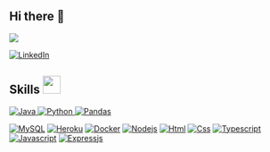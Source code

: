## Hi there 👋
<p>
  <a href="https://github.com/DenverCoder1/readme-typing-svg"><img src="https://readme-typing-svg.herokuapp.com/?&font=IBM+Plex+Sans&color=abcdef&size=20&lines=Welcome+to+my+GitHub+Profile!;I%27m+a+Full+Stack+Developer;I%27m+a+Computer+Science+engineer!" /></a>
</p>

  <a href="https://www.linkedin.com/in/tejas-joshi-0707/" target="_blank">
    <img alt="LinkedIn" src="https://img.shields.io/badge/LinkedIn-0077B5?style=for-the-badge&logo=linkedin&logoColor=white">
  </a> 
  <h2> Skills <img src = "https://media2.giphy.com/media/QssGEmpkyEOhBCb7e1/giphy.gif?cid=ecf05e47a0n3gi1bfqntqmob8g9aid1oyj2wr3ds3mg700bl&rid=giphy.gif" width = 32px> </h2>
<a href="https://www.java.com" target="_blank"> 
    <img alt="Java" src="https://img.shields.io/badge/Java-ED8B00?style=for-the-badge&logo=java&logoColor=white">
  </a>

   <a href="https://www.python.org" target="_blank">
    <img alt="Python" src="https://img.shields.io/badge/Python-3776AB?style=for-the-badge&logo=python&logoColor=white">
  </a>

   <a href="https://pandas.pydata.org/" target="_blank">
    <img alt="Pandas" src="https://img.shields.io/badge/Pandas-2C2D72?style=for-the-badge&logo=pandas&logoColor=white">
  </a>
  
<a href="https://www.mysql.com/"><img alt="MySQL" src="https://img.shields.io/badge/Microsoft%20SQL%20Server-CC2927?style=for-the-badge&logo=microsoft%20sql%20server&logoColor=white"></a>
<a href="https://www.heroku.com/"><img alt="Heroku" src="https://img.shields.io/badge/Heroku-430098?style=for-the-badge&logo=heroku&logoColor=white"></a>
<a href="https://www.docker.com/"><img alt="Docker" src="https://img.shields.io/badge/Docker-2CA5E0?style=for-the-badge&logo=docker&logoColor=white"></a>
<a href="https://nodejs.org/"><img alt="Nodejs" src="https://img.shields.io/badge/Node.js-43853D?style=for-the-badge&logo=node.js&logoColor=white"></a>
<a href="https://html.com/"><img alt="Html" src="https://img.shields.io/badge/HTML-239120?style=for-the-badge&logo=html5&logoColor=white"></a>
<a href="https://css-tricks.com/"><img alt="Css" src="https://img.shields.io/badge/CSS-239120?&style=for-the-badge&logo=css3&logoColor=white"></a>
<a href="https://www.typescriptlang.org/"><img alt="Typescript" src="https://img.shields.io/badge/TypeScript-007ACC?style=for-the-badge&logo=typescript&logoColor=white"></a>
<a href="https://www.javascript.com/"><img alt="Javascript" src="https://img.shields.io/badge/JavaScript-323330?style=for-the-badge&logo=javascript&logoColor=F7DF1E"></a>
<a href="https://expressjs.com/"><img alt="Expressjs" src="https://img.shields.io/badge/Express.js-404D59?style=for-the-badge"></a>



<!--
**Tejasj77/Tejasj77** is a ✨ _special_ ✨ repository because its `README.md` (this file) appears on your GitHub profile.

Here are some ideas to get you started:

- 🔭 I’m currently working on ...
- 🌱 I’m currently learning ...
- 👯 I’m looking to collaborate on ...
- 🤔 I’m looking for help with ...
- 💬 Ask me about ...
- 📫 How to reach me: ...
- 😄 Pronouns: ...
- ⚡ Fun fact: ...
-->
